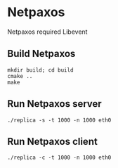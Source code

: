 # Netpaxos
Netpaxos required Libevent

## Build Netpaxos

```
mkdir build; cd build
cmake ..
make
```

## Run Netpaxos server
```
./replica -s -t 1000 -n 1000 eth0
```

## Run Netpaxos client
```
./replica -c -t 1000 -n 1000 eth0
```
